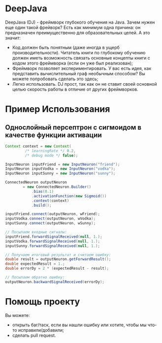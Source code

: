 # DeepJava

DeepJava (DJ) - фреймворк глубокого обучения на Java. Зачем нужен еще один такой фрейворк? Есть как минимум одна причина: он предназначен преимущественно для образовательных целей. А это значит:
* Код должен быть понятным (даже иногда в ущерб производительности). Читатель книги по глубокому обучению должен иметь возможность связать основные концепты книги с кодом этого фреймворка (если он уже был реализован);
* Фреймворк позволяет экспериментировать. У вас есть идея, как представить вычислительный граф необычным способом? Вы можете попробовать сделать это здесь;
* Легко использовать. DJ прост, так как он не ставит своей основной целью скорость работы в отличие от других фреймворков.

# Пример Использования

## Однослойный персептрон с сигмоидом в качестве функции активации

```java
Context context = new Context(
         /* learningRate */ 0.2, 
         /* debug mode */ false);

InputNeuron inputFriend = new InputNeuron("friend");
InputNeuron inputVodka = new InputNeuron("vodka");
InputNeuron inputSunny = new InputNeuron("sunny");

ConnectedNeuron outputNeuron
        = new ConnectedNeuron.Builder()
            .bias(0.1)
            .activationFunction(new Sigmoid())
            .context(context)
            .build();

inputFriend.connect(outputNeuron, wFriend);
inputVodka.connect(outputNeuron, wVodka);
inputSunny.connect(outputNeuron, wSunny);

// Посылаем входные сигналы:
inputFriend.forwardSignalReceived(null, 1.);
inputVodka.forwardSignalReceived(null, 1.);
inputSunny.forwardSignalReceived(null, 1.);

// Получаем итоговый результат и считаем ошибку:
double result = outputNeuron.getForwardResult();
double expectedResult = 1.;
double errorDy = 2 * (expectedResult - result);

// Посылаем обратно ошибку:
outputNeuron.backwardSignalReceived(errorDy);
```

# Помощь проекту

Вы можете:
* открыть баг/таск, если вы нашли ошибку или хотите, чтобы мы что-то исправили/добавили;
* сделать pull request.
